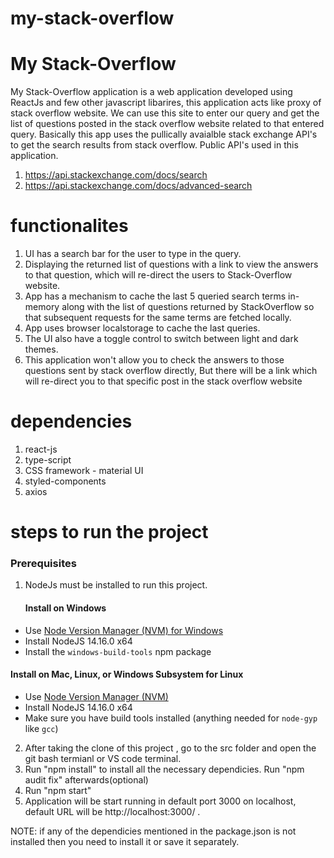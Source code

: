 # my-stack-overflow
# My Stack-Overflow
My Stack-Overflow application is a web application developed using ReactJs and few other javascript libarires, this application acts like proxy of stack overflow website. We can use this site to enter our query and get the list of questions posted in the stack overflow website related to that entered query. 
Basically  this app uses the pullically avaialble stack exchange API's to get the search results from stack overflow. 
  Public API's used in this application.
  1. https://api.stackexchange.com/docs/search 
  2. https://api.stackexchange.com/docs/advanced-search

# functionalites 
1. UI has a search bar for the user to type in the query.
2. Displaying the returned list of questions with a link to view the answers to that question, which will re-direct the users to Stack-Overflow website.
3. App has a mechanism to cache the last 5 queried search terms in-memory along with the list of questions returned by StackOverflow so that subsequent requests for the same terms are fetched locally.
4. App uses browser localstorage to cache the last queries.
5. The UI also have a toggle control to switch between light and dark themes.
6. This application won't allow you to check the answers to those questions sent by stack overflow directly, But there will be a link which will re-direct you to that specific post in the stack overflow website 

# dependencies 
1. react-js 
2. type-script
3. CSS framework - material UI
4. styled-components
5. axios

# steps to run the project
### Prerequisites
1. NodeJs must be installed to run this project. 
    #### Install on Windows
- Use [Node Version Manager (NVM) for Windows](https://github.com/coreybutler/nvm-windows)
- Install NodeJS 14.16.0 x64
- Install the `windows-build-tools` npm package

#### Install on Mac, Linux, or Windows Subsystem for Linux
- Use [Node Version Manager (NVM)](https://github.com/nvm-sh/nvm)
- Install NodeJS 14.16.0 x64
- Make sure you have build tools installed (anything needed for `node-gyp` like `gcc`)

2. After taking the clone of this project , go to the src folder and open the git bash termianl or VS code terminal.
3. Run "npm install" to install all the necessary dependicies. Run "npm audit fix" afterwards(optional)
4. Run "npm start"
5. Application will be start running in default port 3000 on localhost, default URL will be  http://localhost:3000/ .

NOTE: if any of the dependicies mentioned in the package.json is not installed then you need to install it or save it separately.

